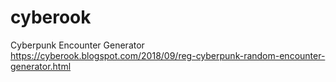# cyberook
Cyberpunk Encounter Generator https://cyberook.blogspot.com/2018/09/reg-cyberpunk-random-encounter-generator.html
